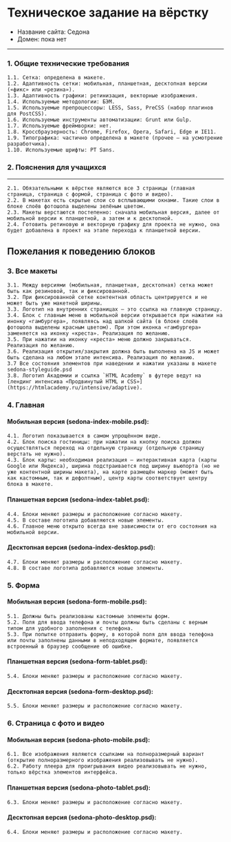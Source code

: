 # Техническое задание на вёрстку

* Название сайта: Седона
* Домен: пока нет

---

### 1. Общие технические требования

    1.1. Сетка: определена в макете.
    1.2. Адаптивность сетки: мобильная, планшетная, десктопная версии («фикс» или «резина»).
    1.3. Адаптивность графики: ретинизация, векторные изображения.
    1.4. Используемые методологии: БЭМ.
    1.5. Используемые препроцессоры: LESS, Sass, PreCSS (набор плагинов для PostCSS).
    1.6. Используемые инструменты автоматизации: Grunt или Gulp.
    1.7. Используемые фреймворки: нет.
    1.8. Кроссбраузерность: Chrome, Firefox, Opera, Safari, Edge и IE11.
    1.9. Типографика: частично определена в макете (прочее — на усмотрение разработчика).
    1.10. Используемые шрифты: PT Sans.

### 2. Пояснения для учащихся
****
    2.1. Обязательными к вёрстке являются все 3 страницы (главная страница, страница с формой, страница с фото и видео).
    2.2. В макетах есть скрытые слои со всплывающими окнами. Такие слои в блоке слоёв фотошопа выделены зелёным цветом.
    2.3. Макеты верстаются постепенно: сначала мобильная версия, далее от мобильной версии к планшетной, а затем и к десктопной.
    2.4. Готовить ретиновую и векторную графику для проекта не нужно, она будет добавлена в проект на этапе перехода к планшетной версии.

## Пожелания к поведению блоков

### 3. Все макеты

    3.1. Между версиями (мобильная, планшетная, десктопная) сетка может быть как резиновой, так и фиксированной.
    3.2. При фиксированной сетке контентная область центрируется и не может быть уже макетной ширины.
    3.3. Логотип на внутренних страницах — это ссылка на главную страницу.
    3.4. Блок с главным меню в мобильной версии открывается при нажатии на инонку «гамбургера», появляясь над шапкой сайта (в блоке слоёв фотошопа выделены красным цветом). При этом иконка «гамбургера» заменяется на иконку «креста». Реализация по желанию.
    3.5. При нажатии на иконку «креста» меню должно закрываться. Реализация по желанию.
    3.6. Реализация открытия/закрытия должна быть выполнена на JS и может быть сделана на любом этапе интенсива. Реализация по желанию.
    3.7 Все состояния элементов при наведении и нажатии указаны в макете sedona-styleguide.psd
    3.8. Логотип Академии и ссылка `HTML Academy` в футере ведут на [лендинг интенсива «Продвинутый HTML и CSS»](https://htmlacademy.ru/intensive/adaptive).

### 4. Главная

#### Мобильная версия (sedona-index-mobile.psd):

    4.1. Логотип показывается в самом упрощённом виде.
    4.2. Блок поиска гостиницы: при нажатии на кнопку поиска должен осуществляться переход на отдельную страницу (отдельную страницу верстать не нужно).
    4.3. Блок карты: необходимая реализация — интерактивная карта (карты Google или Яндекса), ширина подстраивается под ширину вьюпорта (но не уже контентной ширины макета), на карте размещён маркер (может быть как кастомным, так и дефолтным), центр карты соответствует центру блока в макете.

#### Планшетная версия (sedona-index-tablet.psd):

    4.4. Блоки меняют размеры и расположение согласно макету.
    4.5. В составе логотипа добавляются новые элементы.
    4.6. Главное меню открыто всегда вне зависимости от его состояния на мобильной версии.

#### Десктопная версия (sedona-index-desktop.psd):

    4.7. Блоки меняют размеры и расположение согласно макету.
    4.8. В составе логотипа добавляются новые элементы.

### 5. Форма

#### Мобильная версия (sedona-form-mobile.psd):

    5.1. Должны быть реализованы кастомные элементы форм.
    5.2. Поля для ввода телефона и почты должны быть сделаны с верным типом для удобного заполнения с телефона.
    5.3. При попытке отправить форму, в которой поля для ввода телефона или почты заполнены данными в неподходящем формате, появляется встроенный в браузер сообщение об ошибке.

#### Планшетная версия (sedona-form-tablet.psd):

    5.4. Блоки меняют размеры и расположение согласно макету.

#### Десктопная версия (sedona-form-desktop.psd):

    5.5. Блоки меняют размеры и расположение согласно макету.

### 6. Страница с фото и видео

#### Мобильная версия (sedona-photo-mobile.psd):
    6.1. Все изображения являются ссылками на полноразмерный вариант (открытие полноразмерного изображения реализовывать не нужно).
    6.2. Работу плеера для проигрывания видео реализовывать не нужно, только вёрстка элементов интерфейса.

#### Планшетная версия (sedona-photo-tablet.psd):

    6.3. Блоки меняют размеры и расположение согласно макету.

#### Десктопная версия (sedona-photo-desktop.psd):

    6.4. Блоки меняют размеры и расположение согласно макету.
